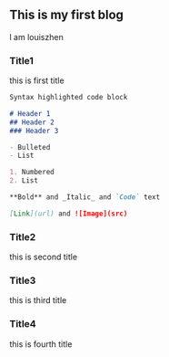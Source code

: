 ## This is my first blog

l am louiszhen

### Title1
this is first title
```markdown
Syntax highlighted code block

# Header 1
## Header 2
### Header 3

- Bulleted
- List

1. Numbered
2. List

**Bold** and _Italic_ and `Code` text

[Link](url) and ![Image](src)
```



### Title2

this is second title 

### Title3

this is third title

### Title4
this is fourth title

